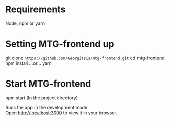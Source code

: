 # Requirements

Node, npm or yarn

# Setting MTG-frontend up

git clone `https://github.com/Georgitsis/mtg-frontend.git`
cd mtg-frontend
npm install ...or... yarn

# Start MTG-frontend

npm start (In the project directory)

Runs the app in the development mode.\
Open [http://localhost:3000](http://localhost:3000) to view it in your browser.
